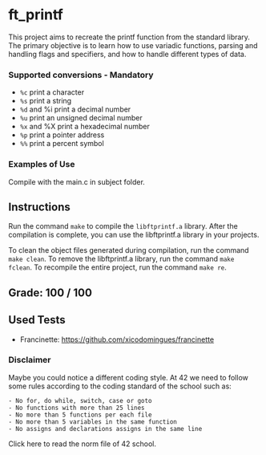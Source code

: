
# ft_printf

This project aims to recreate the printf function from the standard library.
The primary objective is to learn how to use variadic functions, parsing and handling flags and specifiers, and how to handle different types of data.

### Supported conversions - Mandatory

- `%c` print a character
- `%s` print a string
- `%d` and %i print a decimal number
- `%u` print an unsigned decimal number
- `%x` and %X print a hexadecimal number
- `%p` print a pointer address
- `%%` print a percent symbol

### Examples of Use

Compile with the main.c in subject folder.

## Instructions
Run the command `make` to compile the `libftprintf.a` library.
After the compilation is complete, you can use the libftprintf.a library in your projects.

To clean the object files generated during compilation, run the command `make clean`.
To remove the libftprintf.a library, run the command `make fclean`.
To recompile the entire project, run the command `make re`.

## Grade: 100 / 100

## Used Tests
- Francinette: https://github.com/xicodomingues/francinette

### Disclaimer

Maybe you could notice a different coding style. At 42 we need to follow some rules according to the coding standard of the school such as:
```
- No for, do while, switch, case or goto 
- No functions with more than 25 lines 
- No more than 5 functions per each file
- No more than 5 variables in the same function
- No assigns and declarations assigns in the same line
```
Click here to read the norm file of 42 school.

